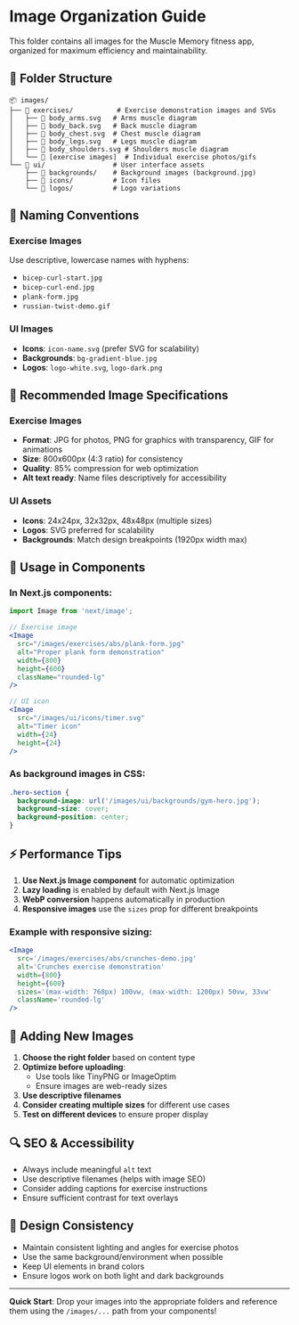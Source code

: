 # Image Organization Guide

This folder contains all images for the Muscle Memory fitness app, organized for maximum efficiency and maintainability.

## 📁 Folder Structure

```
📦 images/
├── 📁 exercises/           # Exercise demonstration images and SVGs
│   ├── 📄 body_arms.svg   # Arms muscle diagram
│   ├── 📄 body_back.svg   # Back muscle diagram
│   ├── 📄 body_chest.svg  # Chest muscle diagram
│   ├── 📄 body_legs.svg   # Legs muscle diagram
│   ├── 📄 body_shoulders.svg # Shoulders muscle diagram
│   └── 📄 [exercise images]  # Individual exercise photos/gifs
└── 📁 ui/                 # User interface assets
    ├── 📁 backgrounds/    # Background images (background.jpg)
    ├── 📁 icons/          # Icon files
    └── 📁 logos/          # Logo variations
```

## 🎯 Naming Conventions

### Exercise Images

Use descriptive, lowercase names with hyphens:

- `bicep-curl-start.jpg`
- `bicep-curl-end.jpg`
- `plank-form.jpg`
- `russian-twist-demo.gif`

### UI Images

- **Icons**: `icon-name.svg` (prefer SVG for scalability)
- **Backgrounds**: `bg-gradient-blue.jpg`
- **Logos**: `logo-white.svg`, `logo-dark.png`

## 📐 Recommended Image Specifications

### Exercise Images

- **Format**: JPG for photos, PNG for graphics with transparency, GIF for animations
- **Size**: 800x600px (4:3 ratio) for consistency
- **Quality**: 85% compression for web optimization
- **Alt text ready**: Name files descriptively for accessibility

### UI Assets

- **Icons**: 24x24px, 32x32px, 48x48px (multiple sizes)
- **Logos**: SVG preferred for scalability
- **Backgrounds**: Match design breakpoints (1920px width max)

## 🚀 Usage in Components

### In Next.js components:

```jsx
import Image from 'next/image';

// Exercise image
<Image
  src="/images/exercises/abs/plank-form.jpg"
  alt="Proper plank form demonstration"
  width={800}
  height={600}
  className="rounded-lg"
/>

// UI icon
<Image
  src="/images/ui/icons/timer.svg"
  alt="Timer icon"
  width={24}
  height={24}
/>
```

### As background images in CSS:

```css
.hero-section {
  background-image: url('/images/ui/backgrounds/gym-hero.jpg');
  background-size: cover;
  background-position: center;
}
```

## ⚡ Performance Tips

1. **Use Next.js Image component** for automatic optimization
2. **Lazy loading** is enabled by default with Next.js Image
3. **WebP conversion** happens automatically in production
4. **Responsive images** use the `sizes` prop for different breakpoints

### Example with responsive sizing:

```jsx
<Image
  src='/images/exercises/abs/crunches-demo.jpg'
  alt='Crunches exercise demonstration'
  width={800}
  height={600}
  sizes='(max-width: 768px) 100vw, (max-width: 1200px) 50vw, 33vw'
  className='rounded-lg'
/>
```

## 📱 Adding New Images

1. **Choose the right folder** based on content type
2. **Optimize before uploading**:
   - Use tools like TinyPNG or ImageOptim
   - Ensure images are web-ready sizes
3. **Use descriptive filenames**
4. **Consider creating multiple sizes** for different use cases
5. **Test on different devices** to ensure proper display

## 🔍 SEO & Accessibility

- Always include meaningful `alt` text
- Use descriptive filenames (helps with image SEO)
- Consider adding captions for exercise instructions
- Ensure sufficient contrast for text overlays

## 🎨 Design Consistency

- Maintain consistent lighting and angles for exercise photos
- Use the same background/environment when possible
- Keep UI elements in brand colors
- Ensure logos work on both light and dark backgrounds

---

**Quick Start**: Drop your images into the appropriate folders and reference them using the `/images/...` path from your components!
